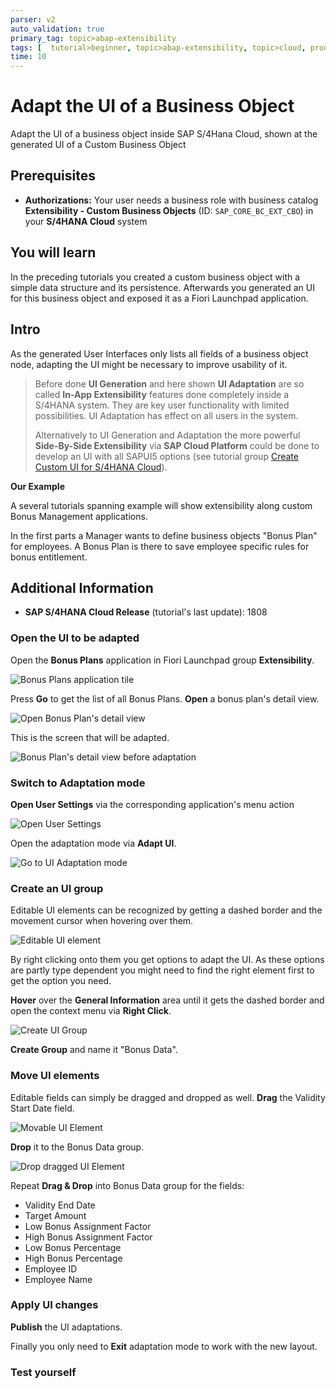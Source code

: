 ```yaml
---
parser: v2
auto_validation: true
primary_tag: topic>abap-extensibility
tags: [  tutorial>beginner, topic>abap-extensibility, topic>cloud, products>sap-s-4hana ]
time: 10
---
```


# Adapt the UI of a Business Object
<!-- description --> Adapt the UI of a business object inside SAP S/4Hana Cloud, shown at the generated UI of a Custom Business Object

## Prerequisites  
- **Authorizations:** Your user needs a business role with business catalog **Extensibility - Custom Business Objects** (ID: `SAP_CORE_BC_EXT_CBO`) in your **S/4HANA Cloud** system


## You will learn  
In the preceding tutorials you created a custom business object with a simple data structure and its persistence. Afterwards you generated an UI for this business object and exposed it as a Fiori Launchpad application.

## Intro
As the generated User Interfaces only lists all fields of a business object node, adapting the UI might be necessary to improve usability of it.

>Before done **UI Generation** and here shown **UI Adaptation** are so called **In-App Extensibility** features done completely inside a S/4HANA system. They are key user functionality with limited possibilities. UI Adaptation has effect on all users in the system.
>
>Alternatively to UI Generation and Adaptation the more powerful **Side-By-Side Extensibility** via **SAP Cloud Platform** could be done to develop an UI with all SAPUI5 options (see tutorial group [Create Custom UI for S/4HANA Cloud](group.abap-custom-ui-with-webide)).

**Our Example**

A several tutorials spanning example will show extensibility along custom Bonus Management applications.

In the first parts a Manager wants to define business objects "Bonus Plan" for employees. A Bonus Plan is there to save employee specific rules for bonus entitlement.
## Additional Information
- **SAP S/4HANA Cloud Release** (tutorial's last update): 1808



### Open the UI to be adapted


Open the **Bonus Plans** application in Fiori Launchpad group **Extensibility**.

![Bonus Plans application tile](tile_BonusPlans.png)


Press **Go** to get the list of all Bonus Plans. **Open** a bonus plan's detail view.

![Open Bonus Plan's detail view](UI_openBoDetails.png)

This is the screen that will be adapted.

![Bonus Plan's detail view before adaptation](UI_BoDetailsBeforeAdaptation.png)


### Switch to Adaptation mode


**Open User Settings** via the corresponding application's menu action

![Open User Settings](UI_userSettings.png)

Open the adaptation mode via **Adapt UI**.

![Go to UI Adaptation mode](UI_go2adaptation.png)


### Create an UI group


Editable UI elements can be recognized by getting a dashed border and the movement cursor when hovering over them.

![Editable UI element](UI_editableElement.png)

By right clicking onto them you get options to adapt the UI. As these options are partly type dependent you might need to find the right element first to get the option you need.

**Hover** over the **General Information** area until it gets the dashed border and open the context menu via **Right Click**.

![Create UI Group](UI_createGroup.png)

**Create Group** and name it "Bonus Data".


### Move UI elements


Editable fields can simply be dragged and dropped as well. **Drag** the Validity Start Date field.

![Movable UI Element](UI_movableElement.png)

**Drop** it to the Bonus Data group.

![Drop dragged UI Element](UI_dropElement.png)

Repeat **Drag & Drop** into Bonus Data group for the fields:

- Validity End Date
- Target Amount
- Low Bonus Assignment Factor
- High Bonus Assignment Factor
- Low Bonus Percentage
- High Bonus Percentage
- Employee ID
- Employee Name


### Apply UI changes


**Publish** the UI adaptations.

Finally you only need to **Exit** adaptation mode to work with the new layout.


### Test yourself



